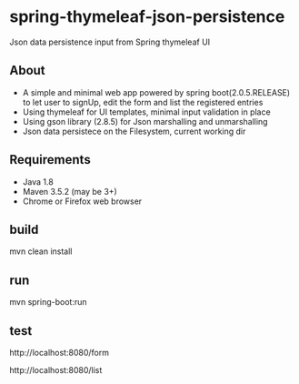 # spring-thymeleaf-json-persistence
Json data persistence input from Spring thymeleaf UI

## About
* A simple and minimal web app powered by spring boot(2.0.5.RELEASE) to let user to signUp, edit the form and list the registered entries
* Using thymeleaf for UI templates, minimal input validation in place
* Using gson library (2.8.5) for Json marshalling and unmarshalling
* Json data persistece on  the Filesystem, current working dir

## Requirements
* Java 1.8
* Maven 3.5.2 (may be 3+)
* Chrome or Firefox web browser

## build
mvn clean install

## run
mvn spring-boot:run

## test
http://localhost:8080/form

http://localhost:8080/list
